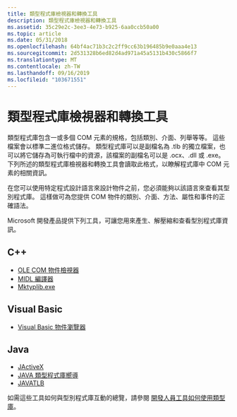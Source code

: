 ```yaml
---
title: 類型程式庫檢視器和轉換工具
description: 類型程式庫檢視器和轉換工具
ms.assetid: 35c29e2c-3ee3-4e73-b925-6aa0ccb50a00
ms.topic: article
ms.date: 05/31/2018
ms.openlocfilehash: 64bf4ac71b3c2c2ff9cc63b196485b9e0aaa4e13
ms.sourcegitcommit: 2d531328b6ed82d4ad971a45a5131b430c5866f7
ms.translationtype: MT
ms.contentlocale: zh-TW
ms.lasthandoff: 09/16/2019
ms.locfileid: "103671551"
---
```

# <a name="type-library-viewers-and-conversion-tools"></a>類型程式庫檢視器和轉換工具

類型程式庫包含一或多個 COM 元素的規格，包括類別、介面、列舉等等。 這些檔案會以標準二進位格式儲存。 類型程式庫可以是副檔名為 .tlb 的獨立檔案，也可以將它儲存為可執行檔中的資源，該檔案的副檔名可以是 .ocx、.dll 或 .exe。 下列所述的類型程式庫檢視器和轉換工具會讀取此格式，以瞭解程式庫中 COM 元素的相關資訊。

在您可以使用特定程式設計語言來設計物件之前，您必須能夠以該語言來查看其型別程式庫。 這樣做可為您提供 COM 物件的類別、介面、方法、屬性和事件的正確語法。

Microsoft 開發產品提供下列工具，可讓您用來產生、解壓縮和查看型別程式庫資訊。

## <a name="c"></a>C++

-   [OLE COM 物件檢視器](ole-com-object-viewer.md)
-   [MIDL 編譯器](midl-compiler.md)
-   [Mktyplib.exe](mktyplib-command-line-tool.md)

## <a name="visual-basic"></a>Visual Basic

-   [Visual Basic 物件瀏覽器](visual-basic-object-browser.md)

## <a name="java"></a>Java

-   [JActiveX](jactivex-command-line-tool.md)
-   [JAVA 類型程式庫嚮導](java-type-library-wizard.md)
-   [JAVATLB](javatlb-command-line-tool.md)

如需這些工具如何與型別程式庫互動的總覽，請參閱 [開發人員工具如何使用類型庫](how-developer-tools-use-type-libraries.md)。

 

 




